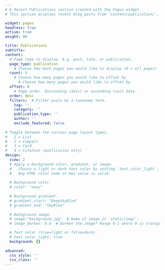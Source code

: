 ```yaml
---
# A Recent Publications section created with the Pages widget.
# This section displays recent blog posts from `content/publication/`.

widget: pages
headless: true
active: true
weight: 90

title: Publications
subtitle: 
content:
  # Page type to display. E.g. post, talk, or publication.
  page_type: publication
    # Choose how much pages you would like to display (0 = all pages)
  count: 5
    # Choose how many pages you would like to offset by
      # Choose how many pages you would like to offset by
  offset: 0
    # Page order. Descending (desc) or ascending (asc) date.
  order: desc
  filters:  # Filter posts by a taxonomy term.
    tag: ''
    category: ''
    publication_type: ''
    author: ''
    exclude_featured: false
    
# Toggle between the various page layout types.
#   1 = List
#   2 = Compact
#   3 = Card
#   4 = Citation (publication only)
design:
  view: 2
  # Apply a background color, gradient, or image.
  #   Choose a light or dark text color by setting `text_color_light`.
  #   Any HTML color name or Hex value is valid.
    
  # Background color.
  # color: "navy"
  
  # Background gradient.
  # gradient_start: "DeepSkyBlue"
  # gradient_end: "SkyBlue"
  
  # Background image.
  # image:"background.jpg"  # Name of image in `static/img/`.
  # image_darken: 0.6  # Darken the image? Range 0-1 where 0 is transparent and 1 is opaque.

  # Text color (true=light or false=dark).
  # text_color_light: true  
  background: {}
  
advanced:
  css_style: ''
  css_class: ''
---
```




